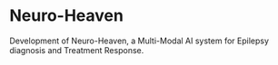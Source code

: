 # Neuro-Heaven
Development of Neuro-Heaven, a Multi-Modal AI system for Epilepsy diagnosis and Treatment Response. 
